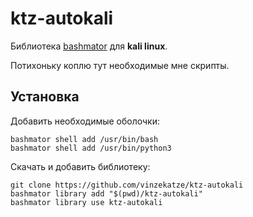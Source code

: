 # ktz-autokali

Библиотека [bashmator](https://github.com/vinzekatze/bashmator) для __kali linux__.

Потихоньку коплю тут необходимые мне скрипты.

## Установка

Добавить необходимые оболочки:
```
bashmator shell add /usr/bin/bash
bashmator shell add /usr/bin/python3
```

Скачать и добавить библиотеку:

```
git clone https://github.com/vinzekatze/ktz-autokali
bashmator library add "$(pwd)/ktz-autokali"
bashmator library use ktz-autokali
```